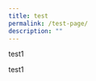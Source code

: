 ```yaml
---
title: test
permalink: /test-page/
description: ""
---
```

<div class="row">
  <div class="col-6">
    <p>test1</p>
  </div>
  <div class="col-6">
    <p>test1</p>
  </div>
</div>